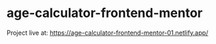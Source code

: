 # age-calculator-frontend-mentor
Project live at: https://age-calculator-frontend-mentor-01.netlify.app/
